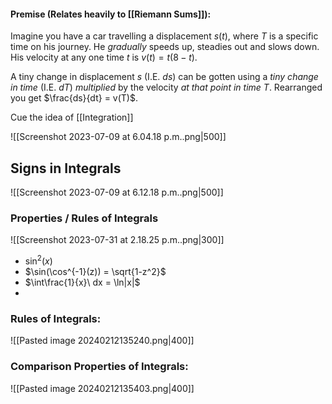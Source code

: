 #### Premise (Relates heavily to [[Riemann Sums]]):
Imagine you have a car travelling a displacement $s(t)$, where $T$ is a specific time on his journey. He *gradually* speeds up, steadies out and slows down. His velocity at any one time $t$ is $v(t) = t(8-t)$. 

A tiny change in displacement $s$ (I.E. $ds$) can be gotten using a *tiny change in time* (I.E. $dT$) *multiplied* by the velocity *at that point in time $T$*. Rearranged you get $\frac{ds}{dt} = v(T)$.

Cue the idea of [[Integration]]

![[Screenshot 2023-07-09 at 6.04.18 p.m..png|500]]


## Signs in Integrals

![[Screenshot 2023-07-09 at 6.12.18 p.m..png|500]]

### Properties / Rules of Integrals
![[Screenshot 2023-07-31 at 2.18.25 p.m..png|300]]
- $\sin^2(x)$
- $\sin(\cos^{-1}(z)) = \sqrt{1-z^2}$
- $\int\frac{1}{x}\ dx = \ln|x|$
- 


### Rules of Integrals:
![[Pasted image 20240212135240.png|400]]

### Comparison Properties of Integrals:
![[Pasted image 20240212135403.png|400]]

